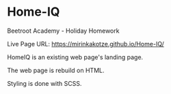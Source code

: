 # Home-IQ
Beetroot Academy - Holiday Homework

Live Page URL: https://mirinkakotze.github.io/Home-IQ/

HomeIQ is an existing web page's landing page.

The web page is rebuild on HTML.

Styling is done with SCSS.
